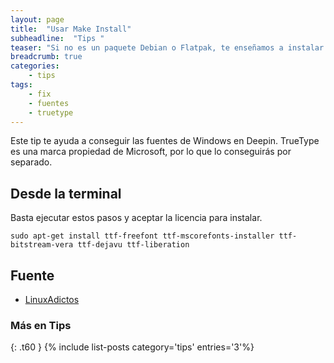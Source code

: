 ```yaml
---
layout: page
title:  "Usar Make Install"
subheadline:  "Tips "
teaser: "Si no es un paquete Debian o Flatpak, te enseñamos a instalar de otra forma"
breadcrumb: true
categories:
    - tips
tags:
    - fix
    - fuentes
    - truetype
---
```

Este tip te ayuda a conseguir las fuentes de Windows en Deepin. TrueType es una marca propiedad de Microsoft, por lo que lo conseguirás por separado.

## Desde la terminal
Basta ejecutar estos pasos y aceptar la licencia para instalar.

~~~
sudo apt-get install ttf-freefont ttf-mscorefonts-installer ttf-bitstream-vera ttf-dejavu ttf-liberation
~~~

## Fuente
* [LinuxAdictos](https://www.linuxadictos.com/4-cosas-despues-instalar-debian.html)

### Más en Tips
{: .t60 }
{% include list-posts category='tips' entries='3'%}
